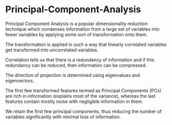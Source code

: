 # Principal-Component-Analysis
Principal Component Analysis is a popular dimensionality reduction technique which condenses information from a large set of variables into fewer variables by applying some sort of transformation onto them. 

The transformation is applied in such a way that linearly correlated variables get transformed into uncorrelated variables. 

Correlation tells us that there is a redundancy of information and if this redundancy can be reduced, then information can be compressed. 

The direction of projection is determined using eigenvalues and eigenvectors. 

The first few transformed features termed as Principal Components (PCs) are rich in information (explains most of the variance), whereas the last features contain mostly noise with negligible information in them. 

We retain the first few principal components, thus reducing the number of variables significantly with minimal loss of information.
